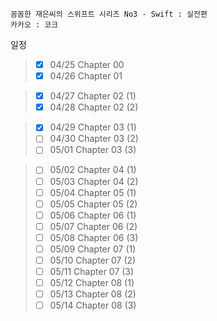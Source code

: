 ```
꼼꼼한 재은씨의 스위프트 시리즈 No3 - Swift : 실전편
카카오 : 코크
```

일정

>- [x] 04/25 Chapter 00
>- [x] 04/26 Chapter 01

>- [x] 04/27 Chapter 02 (1)
>- [x] 04/28 Chapter 02 (2)

>- [x] 04/29 Chapter 03 (1)
>- [ ] 04/30 Chapter 03 (2)
>- [ ] 05/01 Chapter 03 (3)

>- [ ] 05/02 Chapter 04 (1)
>- [ ] 05/03 Chapter 04 (2)
>- [ ] 05/04 Chapter 05 (1)
>- [ ] 05/05 Chapter 05 (2)
>- [ ] 05/06 Chapter 06 (1)
>- [ ] 05/07 Chapter 06 (2)
>- [ ] 05/08 Chapter 06 (3)
>- [ ] 05/09 Chapter 07 (1)
>- [ ] 05/10 Chapter 07 (2)
>- [ ] 05/11 Chapter 07 (3)
>- [ ] 05/12 Chapter 08 (1)
>- [ ] 05/13 Chapter 08 (2)
>- [ ] 05/14 Chapter 08 (3)

